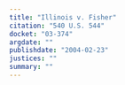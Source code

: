 ```yaml
---
title: "Illinois v. Fisher"
citation: "540 U.S. 544"
docket: "03-374"
argdate: ""
publishdate: "2004-02-23"
justices: ""
summary: ""
---
```


